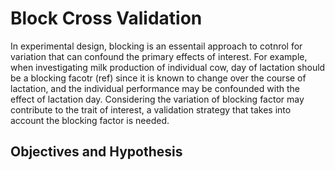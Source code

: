 # Block Cross Validation

In experimental design, blocking is an essentail approach to cotnrol for variation that can confound the primary effects of interest. For example, when investigating milk production of individual cow, day of lactation should be a blocking facotr (ref) since it is known to change over the course of lactation, and the individual performance may be confounded with the effect of lactation day. Considering the variation of blocking factor may contribute to the trait of interest, a validation strategy that takes into account the blocking factor is needed.

## Objectives and Hypothesis

